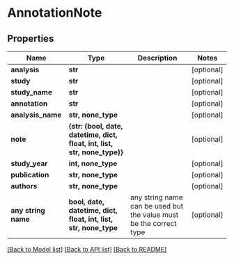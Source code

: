 # AnnotationNote


## Properties
Name | Type | Description | Notes
------------ | ------------- | ------------- | -------------
**analysis** | **str** |  | [optional] 
**study** | **str** |  | [optional] 
**study_name** | **str** |  | [optional] 
**annotation** | **str** |  | [optional] 
**analysis_name** | **str, none_type** |  | [optional] 
**note** | **{str: (bool, date, datetime, dict, float, int, list, str, none_type)}** |  | [optional] 
**study_year** | **int, none_type** |  | [optional] 
**publication** | **str, none_type** |  | [optional] 
**authors** | **str, none_type** |  | [optional] 
**any string name** | **bool, date, datetime, dict, float, int, list, str, none_type** | any string name can be used but the value must be the correct type | [optional]

[[Back to Model list]](../README.md#documentation-for-models) [[Back to API list]](../README.md#documentation-for-api-endpoints) [[Back to README]](../README.md)


